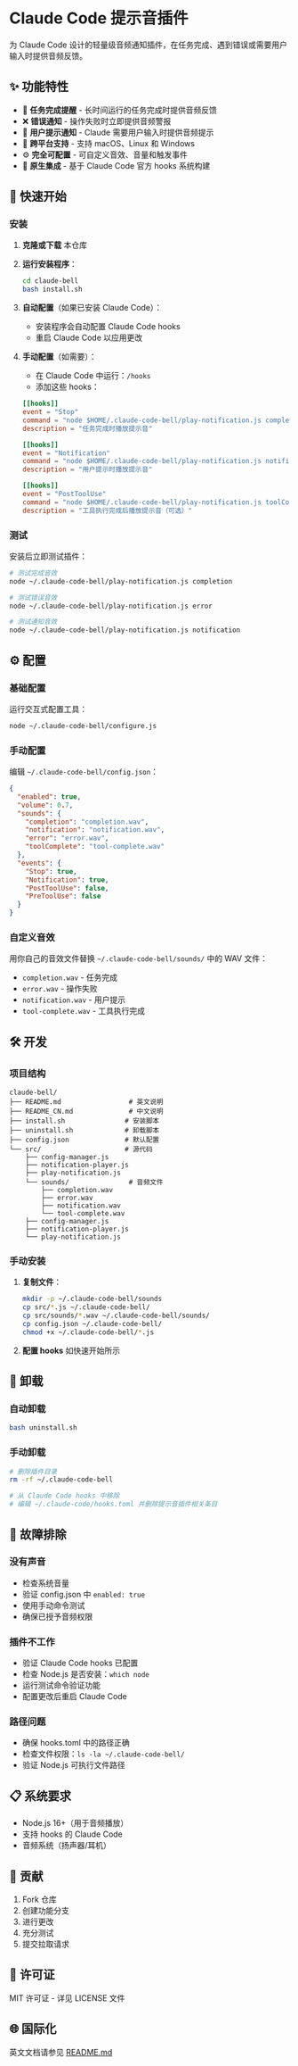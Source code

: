 # Claude Code 提示音插件

为 Claude Code 设计的轻量级音频通知插件，在任务完成、遇到错误或需要用户输入时提供音频反馈。

## ✨ 功能特性

- 🔔 **任务完成提醒** - 长时间运行的任务完成时提供音频反馈
- ❌ **错误通知** - 操作失败时立即提供音频警报
- 🔔 **用户提示通知** - Claude 需要用户输入时提供音频提示
- 🎵 **跨平台支持** - 支持 macOS、Linux 和 Windows
- ⚙️ **完全可配置** - 可自定义音效、音量和触发事件
- 🔗 **原生集成** - 基于 Claude Code 官方 hooks 系统构建

## 🚀 快速开始

### 安装

1. **克隆或下载** 本仓库
2. **运行安装程序**：
   ```bash
   cd claude-bell
   bash install.sh
   ```

3. **自动配置**（如果已安装 Claude Code）：
   - 安装程序会自动配置 Claude Code hooks
   - 重启 Claude Code 以应用更改

4. **手动配置**（如需要）：
   - 在 Claude Code 中运行：`/hooks`
   - 添加这些 hooks：
   ```toml
   [[hooks]]
   event = "Stop"
   command = "node $HOME/.claude-code-bell/play-notification.js completion"
   description = "任务完成时播放提示音"

   [[hooks]]
   event = "Notification"
   command = "node $HOME/.claude-code-bell/play-notification.js notification"
   description = "用户提示时播放提示音"

   [[hooks]]
   event = "PostToolUse"
   command = "node $HOME/.claude-code-bell/play-notification.js toolComplete"
   description = "工具执行完成后播放提示音（可选）"
   ```

### 测试

安装后立即测试插件：

```bash
# 测试完成音效
node ~/.claude-code-bell/play-notification.js completion

# 测试错误音效
node ~/.claude-code-bell/play-notification.js error

# 测试通知音效
node ~/.claude-code-bell/play-notification.js notification
```

## ⚙️ 配置

### 基础配置

运行交互式配置工具：
```bash
node ~/.claude-code-bell/configure.js
```

### 手动配置

编辑 `~/.claude-code-bell/config.json`：

```json
{
  "enabled": true,
  "volume": 0.7,
  "sounds": {
    "completion": "completion.wav",
    "notification": "notification.wav",
    "error": "error.wav",
    "toolComplete": "tool-complete.wav"
  },
  "events": {
    "Stop": true,
    "Notification": true,
    "PostToolUse": false,
    "PreToolUse": false
  }
}
```

### 自定义音效

用你自己的音效文件替换 `~/.claude-code-bell/sounds/` 中的 WAV 文件：
- `completion.wav` - 任务完成
- `error.wav` - 操作失败
- `notification.wav` - 用户提示
- `tool-complete.wav` - 工具执行完成

## 🛠️ 开发

### 项目结构

```
claude-bell/
├── README.md                 # 英文说明
├── README_CN.md              # 中文说明
├── install.sh               # 安装脚本
├── uninstall.sh             # 卸载脚本
├── config.json              # 默认配置
└── src/                     # 源代码
    ├── config-manager.js
    ├── notification-player.js
    ├── play-notification.js
    └── sounds/               # 音频文件
        ├── completion.wav
        ├── error.wav
        ├── notification.wav
        └── tool-complete.wav
    ├── config-manager.js
    ├── notification-player.js
    └── play-notification.js
```

### 手动安装

1. **复制文件**：
   ```bash
   mkdir -p ~/.claude-code-bell/sounds
   cp src/*.js ~/.claude-code-bell/
   cp src/sounds/*.wav ~/.claude-code-bell/sounds/
   cp config.json ~/.claude-code-bell/
   chmod +x ~/.claude-code-bell/*.js
   ```

2. **配置 hooks** 如快速开始所示

## 🧹 卸载

### 自动卸载
```bash
bash uninstall.sh
```

### 手动卸载
```bash
# 删除插件目录
rm -rf ~/.claude-code-bell

# 从 Claude Code hooks 中移除
# 编辑 ~/.claude-code/hooks.toml 并删除提示音插件相关条目
```

## 🔧 故障排除

### 没有声音
- 检查系统音量
- 验证 config.json 中 `enabled: true`
- 使用手动命令测试
- 确保已授予音频权限

### 插件不工作
- 验证 Claude Code hooks 已配置
- 检查 Node.js 是否安装：`which node`
- 运行测试命令验证功能
- 配置更改后重启 Claude Code

### 路径问题
- 确保 hooks.toml 中的路径正确
- 检查文件权限：`ls -la ~/.claude-code-bell/`
- 验证 Node.js 可执行文件路径

## 📋 系统要求

- Node.js 16+（用于音频播放）
- 支持 hooks 的 Claude Code
- 音频系统（扬声器/耳机）

## 🤝 贡献

1. Fork 仓库
2. 创建功能分支
3. 进行更改
4. 充分测试
5. 提交拉取请求

## 📄 许可证

MIT 许可证 - 详见 LICENSE 文件

## 🌐 国际化

英文文档请参见 [README.md](README.md)